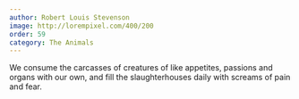 ```yaml
---
author: Robert Louis Stevenson
image: http://lorempixel.com/400/200
order: 59
category: The Animals
---
```


We consume the carcasses of creatures of like appetites, passions and organs with our own, and fill the slaughterhouses daily with screams of pain and fear.

